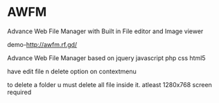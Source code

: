 # AWFM
Advance Web File Manager with Built in File editor and Image viewer

demo-http://awfm.rf.gd/

Advance Web File Manager based on jquery javascript php css html5 

have edit file n delete option on contextmenu

to delete a folder u must delete all file inside it.
atleast 1280x768 screen required
